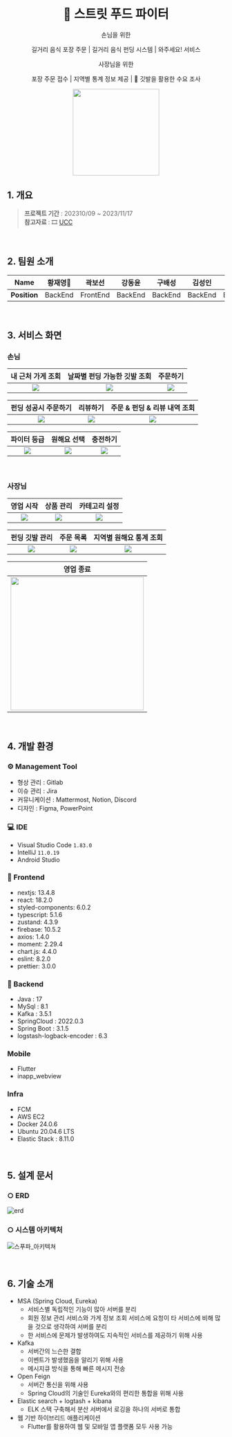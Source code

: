 <div align="center">

# :articulated_lorry: 스트릿 푸드 파이터

손님을 위한

길거리 음식 포장 주문 | 길거리 음식 펀딩 시스템 | 와주세요! 서비스

사장님을 위한

포장 주문 접수 | 지역별 통계 정보 제공 | :triangular_flag_on_post: 깃발을 활용한 수요 조사

<img src="https://github.com/0214kbs/StreetFoodFighter/assets/87002218/7c5dbdf3-a4c6-4254-bf4c-f24f1e2d1280" width="200px">
</div>


## 1. 개요
> <b>프로젝트 기간</b> : 202310/09 ~ 2023/11/17 <br>
> <b>참고자료 </b> : 🎞 [UCC](https://www.youtube.com/watch?v=F7RfIP8jiGM)
<br>

## 2. 팀원 소개
|   **Name**   | 황재영👑 |  곽보선  |  강동윤  | 구배성  |  김성인  |  박슬빈  |
| :----------: | :------: | :------: | :------: | :-----: | :------: | :------: |
| **Position** | BackEnd  | FrontEnd | BackEnd | BackEnd | BackEnd | BackEnd |

<br>

## 3. 서비스 화면
### 손님
| **내 근처 가게 조회** | **날짜별 펀딩 가능한 깃발 조회** | **주문하기** |
| :------: | :------: | :------: |
|<img src="https://github.com/0214kbs/StreetFoodFighter/assets/87002218/e7ba42fb-2e6d-4b99-be9c-0b789094779c">|<img src="https://github.com/0214kbs/StreetFoodFighter/assets/87002218/daa90d33-da58-47ee-a8be-83683a88f2a6">|<img src="https://github.com/0214kbs/StreetFoodFighter/assets/87002218/fcbab704-4b03-4339-8846-1c1058369fb4">|


| **펀딩 성공시 주문하기** | **리뷰하기** | **주문 & 펀딩 & 리뷰 내역 조회** |
| :------: | :------: | :------: |
|<img src="https://github.com/0214kbs/StreetFoodFighter/assets/87002218/082d390c-7968-401a-9c95-c437da302713">|<img src="https://github.com/0214kbs/StreetFoodFighter/assets/87002218/e306cd34-08bf-4807-90b9-f9e008a9efa9">|<img src="https://github.com/0214kbs/StreetFoodFighter/assets/87002218/afbbb7c5-2841-4942-82e4-903b9365b19b">|

| **파이터 등급** | **원해요 선택** | **충전하기** |
| :------: | :------: | :------: |
|<img src="https://github.com/0214kbs/StreetFoodFighter/assets/87002218/e1d03836-d495-4ca7-80b8-e32ac4e3bfaf">|<img src="https://github.com/0214kbs/StreetFoodFighter/assets/87002218/c2d18c75-adc5-4ac3-bd57-156696596696">|<img src="https://github.com/0214kbs/StreetFoodFighter/assets/87002218/f51f4c11-9c53-480a-94e7-5dff6dcf68a2">|
<br>

### 사장님
| **영업 시작** | **상품 관리** | **카테고리 설정** |
| :------: | :------: | :------: |
|<img src="https://github.com/0214kbs/StreetFoodFighter/assets/87002218/60d55358-5a5f-4ea6-b35f-765e51bd3da6">|<img src="https://github.com/0214kbs/StreetFoodFighter/assets/87002218/ae12d521-9dee-476a-a072-71313d088ec1">|<img src="https://github.com/0214kbs/StreetFoodFighter/assets/87002218/da2e99eb-91cb-4997-80fc-2e0af44169ef">|

| **펀딩 깃발 관리** | **주문 목록** | **지역별 원해요 통계 조회** |
| :------: | :------: | :------: |
|<img src="https://github.com/0214kbs/StreetFoodFighter/assets/87002218/4dfa96fa-d354-461d-85ab-d186a7f1e15c">|<img src="https://github.com/0214kbs/StreetFoodFighter/assets/87002218/6276b82d-ff1f-4e96-90dd-6574ca3abfb5">|<img src="https://github.com/0214kbs/StreetFoodFighter/assets/87002218/5baaef7e-68bf-4471-a9a1-a819d17685d4">|

| **영업 종료** |
| :------: | 
|<img src="https://github.com/0214kbs/StreetFoodFighter/assets/87002218/c2275adb-2a59-4998-a34f-271963d64d36" width="308px">|
<br>

## 4. 개발 환경
### ⚙ Management Tool
- 형상 관리 : Gitlab
- 이슈 관리 : Jira
- 커뮤니케이션 : Mattermost, Notion, Discord
- 디자인 : Figma, PowerPoint

### 💻 IDE
- Visual Studio Code `1.83.0`
- IntelliJ `11.0.19`
- Android Studio

### 📱 Frontend
- nextjs: 13.4.8
- react: 18.2.0
- styled-components: 6.0.2
- typescript: 5.1.6
- zustand: 4.3.9
- firebase: 10.5.2
- axios: 1.4.0
- moment: 2.29.4
- chart.js: 4.4.0
- eslint: 8.2.0
- prettier: 3.0.0

### 💾 Backend
- Java : 17
- MySql : 8.1
- Kafka : 3.5.1
- SpringCloud : 2022.0.3
- Spring Boot : 3.1.5
- logstash-logback-encoder : 6.3

### Mobile
- Flutter
- inapp_webview

### Infra
- FCM
- AWS EC2
- Docker 24.0.6
- Ubuntu 20.04.6 LTS
- Elastic Stack : 8.11.0
<br>

## 5. 설계 문서

### ○ ERD
![erd](https://github.com/0214kbs/StreetFoodFighter/assets/87002218/abaa3fc0-e0d0-42a0-9ce6-190c35e62128)
### ○ 시스템 아키텍처
![스푸파_아키텍쳐](https://github.com/0214kbs/StreetFoodFighter/assets/87002218/cf0ac7ec-f172-47de-9717-4dae4bb414af)

<br>

## 6. 기술 소개
- MSA (Spring Cloud, Eureka)
    - 서비스별 독립적인 기능이 많아 서버를 분리
    - 회원 정보 관리 서비스와 가게 정보 조회 서비스에 요청이 타 서비스에 비해 많을 것으로 생각하여 서버를 분리
    - 한 서비스에 문제가 발생하여도 지속적인 서비스를 제공하기 위해 사용
- Kafka
    - 서버간의 느슨한 결합
    - 이벤트가 발생했음을 알리기 위해 사용
    - 메시지큐 방식을 통해 빠른 메시지 전송
- Open Feign
    - 서버간 통신을 위해 사용
    - Spring Cloud의 기술인 Eureka와의 편리한 통합을 위해 사용
- Elastic search + logtash + kibana
    - ELK 스택 구축해서 분산 서버에서 로깅을 하나의 서버로 통합
- 웹 기반 하이브리드 애플리케이션
    - Flutter를 활용하여 웹 및 모바일 앱 플랫폼 모두 사용 가능
<br>










